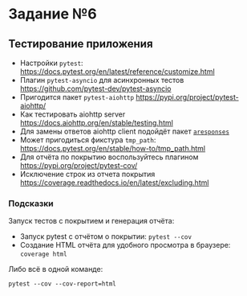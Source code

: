 # Задание №6

## Тестирование приложения

- Настройки `pytest`: https://docs.pytest.org/en/latest/reference/customize.html
- Плагин `pytest-asyncio` для асинхронных тестов https://github.com/pytest-dev/pytest-asyncio
- Пригодится пакет `pytest-aiohttp` https://pypi.org/project/pytest-aiohttp/
- Как тестировать aiohttp server https://docs.aiohttp.org/en/stable/testing.html
- Для замены ответов aiohttp client подойдёт пакет [`aresponses`](https://github.com/aresponses/aresponses)
- Может пригодиться фикстура `tmp_path`: https://docs.pytest.org/en/stable/how-to/tmp_path.html
- Для отчёта по покрытию воспользуйтесь плагином https://pypi.org/project/pytest-cov/
- Исключение строк из отчета покрытия https://coverage.readthedocs.io/en/latest/excluding.html

### Подсказки

Запуск тестов с покрытием и генерация отчёта:
- Запуск pytest с отчётом о покрытии: `pytest --cov`
- Создание HTML отчёта для удобного просмотра в браузере: `coverage html`

Либо всё в одной команде:
```shell
pytest --cov --cov-report=html
```

